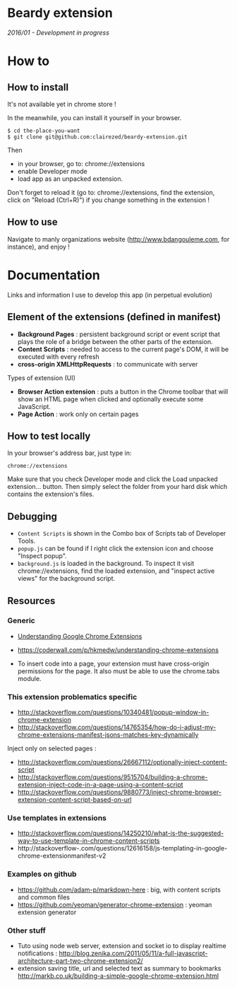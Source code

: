 Beardy extension
=========

*2016/01 - Development in progress*

# How to

## How to install

It's not available yet in chrome store !

In the meanwhile, you can install it yourself in your browser.
```
$ cd the-place-you-want
$ git clone git@github.com:clairezed/beardy-extension.git
```
Then
- in your browser, go to: chrome://extensions
- enable Developer mode
- load app as an unpacked extension.

Don't forget to reload it (go to: chrome://extensions, find the extension, click on "Reload (Ctrl+R)") if you change something in the extension !

## How to use

Navigate to manly organizations website (http://www.bdangouleme.com, for instance), and enjoy !

# Documentation

Links and information I use to develop this app (in perpetual evolution)

## Element of the extensions (defined in manifest)

- **Background Pages** : persistent background script or event script that plays the role of a bridge between the other parts of the extension.
- **Content Scripts** : needed to access to the current page's DOM, it will be executed with every refresh
- **cross-origin XMLHttpRequests** : to communicate with server

Types of extension (UI)
- **Browser Action extension** : puts a button in the Chrome toolbar that will show an HTML page when clicked and optionally execute some JavaScript.
- **Page Action** : work only on certain pages


## How to test locally

In your browser's address bar, just type in:

```
chrome://extensions
```


Make sure that you check Developer mode and click the Load unpacked extension... button. Then simply select the folder from your hard disk which contains the extension's files.

## Debugging

- `Content Scripts` is shown in the Combo box of Scripts tab of Developer Tools.
- `popup.js` can be found if I right click the extension icon and choose "Inspect popup".
- `background.js`  is loaded in the background. To inspect it visit chrome://extensions, find the loaded extension, and "inspect active views" for the background script.


## Resources

### Generic
- [Understanding Google Chrome Extensions](https://gist.github.com/jjperezaguinaga/4243341)
- https://coderwall.com/p/hkmedw/understanding-chrome-extensions

- To insert code into a page, your extension must have cross-origin permissions for the page. It also must be able to use the chrome.tabs module.


### This extension problematics specific

- http://stackoverflow.com/questions/10340481/popup-window-in-chrome-extension
- http://stackoverflow.com/questions/14765354/how-do-i-adjust-my-chrome-extensions-manifest-jsons-matches-key-dynamically

Inject only on selected pages :

- http://stackoverflow.com/questions/26667112/optionally-inject-content-script
- http://stackoverflow.com/questions/9515704/building-a-chrome-extension-inject-code-in-a-page-using-a-content-script
- http://stackoverflow.com/questions/9880773/inject-chrome-browser-extension-content-script-based-on-url

### Use templates in extensions

- http://stackoverflow.com/questions/14250210/what-is-the-suggested-way-to-use-template-in-chrome-content-scripts
- http://stackoverflow-.com/questions/12616158/js-templating-in-google-chrome-extensionmanifest-v2

### Examples on github

- https://github.com/adam-p/markdown-here : big, with content scripts and common files
- https://github.com/yeoman/generator-chrome-extension : yeoman extension generator

### Other stuff
- Tuto using node web server, extension and socket io to display realtime notifications : http://blog.zenika.com/2011/05/11/a-full-javascript-architecture-part-two-chrome-extension2/
- extension saving title, url and selected text as summary to bookmarks http://markb.co.uk/building-a-simple-google-chrome-extension.html